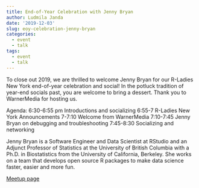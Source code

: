 ```yaml
---
title: End-of-Year Celebration with Jenny Bryan
author: Ludmila Janda
date: '2019-12-03'
slug: eoy-celebration-jenny-bryan
categories:
  - event
  - talk
tags: 
  - event
  - talk
---
```


To close out 2019, we are thrilled to welcome Jenny Bryan for our R-Ladies New York end-of-year celebration and social! In the potluck tradition of year-end socials past, you are welcome to bring a dessert. Thank you to WarnerMedia for hosting us.

Agenda:
6:30-6:55 pm Introductions and socializing
6:55-7 R-Ladies New York Announcements
7-7:10 Welcome from WarnerMedia
7:10-7:45 Jenny Bryan on debugging and troubleshooting
7:45-8:30 Socializing and networking

Jenny Bryan is a Software Engineer and Data Scientist at RStudio and an Adjunct Professor of Statistics at the University of British Columbia with a Ph.D. in Biostatistics from the University of California, Berkeley. She works on a team that develops open source R packages to make data science faster, easier and more fun.

[Meetup page](https://www.meetup.com/rladies-newyork/events/266608462/)
